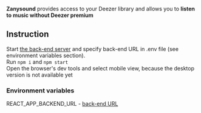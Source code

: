 **Zanysound** provides access to your Deezer library and allows you to **listen to music without Deezer premium**

## Instruction

Start [the back-end server](https://github.com/AndryHolovchak/zanysound-backend) and specify back-end URL in .env file (see environment variables section).
<br/>
Run `npm i` and `npm start`
<br/>
Open the browser's dev tools and select mobile view, because the desktop version is not available yet

### Environment variables

REACT_APP_BACKEND_URL - [back-end URL](https://github.com/AndryHolovchak/zanysound-backend)
